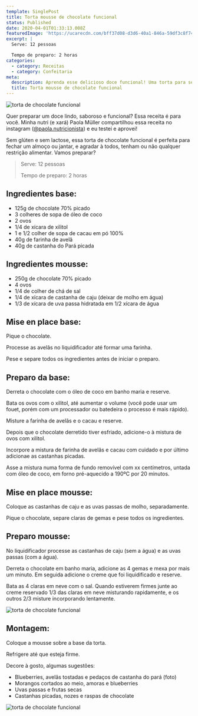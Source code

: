 ```yaml
---
template: SinglePost
title: Torta mousse de chocolate funcional
status: Published
date: 2020-04-01T01:33:13.008Z
featuredImage: 'https://ucarecdn.com/bff37d08-d3d6-40a1-846a-59df3c8f7435/'
excerpt: |
  Serve: 12 pessoas 

  Tempo de preparo: 2 horas 
categories:
  - category: Receitas
  - category: Confeitaria
meta:
  description: Aprenda esse delicioso doce funcional! Uma torta para servir e encantar!
  title: Torta mousse de chocolate funcional
---
```

![torta de chocolate funcional](https://ucarecdn.com/5e173510-ac9e-43cf-9c64-b3546ccf4fcc/)

Quer preparar um doce lindo, saboroso e funcional? Essa receita é para você. Minha nutri (e xará) Paola Müller compartilhou essa receita no instagram ([@paola.nutricionista](https://www.instagram.com/paola.nutricionista/)) e eu testei e aprovei!

Sem glúten e sem lactose, essa torta de chocolate funcional é perfeita para fechar um almoço ou jantar, e agradar à todos, tenham ou não qualquer restrição alimentar. Vamos preparar? 

> Serve: 12 pessoas 
>
> Tempo de preparo: 2 horas 

## Ingredientes base:

* 125g de chocolate 70% picado 
* 3 colheres de sopa de óleo de coco 
* 2 ovos 
* 1/4 de xícara de xilitol 
* 1 e 1/2 colher de sopa de cacau em pó 100% 
* 40g de farinha de avelã 
* 40g de castanha do Pará picada 

## Ingredientes mousse:

* 250g de chocolate 70% picado 
* 4 ovos 
* 1/4 de colher de chá de sal 
* 1/4 de xícara de castanha de caju (deixar de molho em água) 
* 1/3 de xícara de uva passa hidratada em 1/2 xícara de água 

## Mise en place base:

Pique o chocolate. 

Processe as avelãs no liquidificador até formar uma farinha. 

Pese e separe todos os ingredientes antes de iniciar o preparo. 

## Preparo da base:

Derreta o chocolate com o óleo de coco em banho maria e reserve. 

Bata os ovos com o xilitol, até aumentar o volume (você pode usar um fouet, porém com um processador ou batedeira o processo é mais rápido).  

Misture a farinha de avelãs e o cacau e reserve. 

Depois que o chocolate derretido tiver esfriado, adicione-o à mistura de ovos com xilitol. 

Incorpore a mistura de farinha de avelãs e cacau com cuidado e por último adicionae as castanhas picadas. 

Asse a mistura numa forma de fundo removível com xx centímetros, untada com óleo de coco, em forno pré-aquecido a 190ºC por 20 minutos. 

## Mise en place mousse:

Coloque as castanhas de caju e as uvas passas de molho, separadamente.  

Pique o chocolate, separe claras de gemas e pese todos os ingredientes. 

## 

## Preparo mousse:

No liquidificador processe as castanhas de caju (sem a água) e as uvas passas (com a água). 

Derreta o chocolate em banho maria, adicione as 4 gemas e mexa por mais um minuto. Em seguida adicione o creme que foi liquidificado e reserve. 

Bata as 4 claras em neve com o sal. Quando estiverem firmes junte ao creme reservado 1/3 das claras em neve misturando rapidamente, e os outros 2/3 misture incorporando lentamente.  

![torta de chocolate funcional](https://ucarecdn.com/3d084f9d-2143-4cef-9fcc-8955e155c7a7/)

## 

## Montagem:

Coloque a mousse sobre a base da torta.  

Refrigere até que esteja firme. 

Decore à gosto, algumas sugestões: 

* Blueberries, avelãs tostadas e pedaços de castanha do pará (foto) 
* Morangos cortados ao meio, amoras e blueberries 
* Uvas passas e frutas secas 
* Castanhas picadas, nozes e raspas de chocolate

![torta de chocolate funcional](https://ucarecdn.com/d0d1ac39-fabb-4eb1-9837-8df260e3587a/-/crop/1732x1916/0,122/-/preview/)
